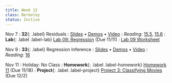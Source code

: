```yaml
---
title: Week 12
class: Berkeley
status: Inctive
---
```

Nov 7
: **32**{: .label} Residuals
  : [Slides](https://docs.google.com/presentation/d/1laY9G1eEuHPpRmCaJvJ17X0iDVFpgEJCvRQVX7PasQk/edit?usp=sharing) &#8226; [Demos](https://data8.datahub.berkeley.edu/hub/user-redirect/git-pull?repo=https%3A%2F%2Fgithub.com%2Fdata-8%2Fmaterials-fa22&urlpath=tree%2Fmaterials-fa22%2Flec%2Flec32.ipynb&branch=main) &#8226; [Video](https://youtu.be/mEH7FCvHBHo)
: *Reading:* [15.5](https://inferentialthinking.com/chapters/15/5/Visual_Diagnostics.html), [15.6](https://inferentialthinking.com/chapters/15/6/Numerical_Diagnostics.html)
: **Lab**{: .label .label-lab} [Lab 09: Regression](https://data8.datahub.berkeley.edu/hub/user-redirect/git-pull?repo=https%3A%2F%2Fgithub.com%2Fdata-8%2Fmaterials-fa22&urlpath=retro%2Ftree%2Fmaterials-fa22%2Fmaterials%2Ffa22%2Flab%2Flab09%2Flab09.ipynb&branch=main) (Due 11/11)
  : [Lab 09 Worksheet](https://drive.google.com/file/d/1bmVcXVBnSgfBLm1RGi5AWPZtOtizMTzq/view?usp=sharing)

Nov 9
: **33**{: .label} Regression Inference
  : [Slides](https://docs.google.com/presentation/d/1Tlfu9jM08dvelNVLy4xTJVtBK5EGF-sTHiTn82avntA/edit?usp=sharing) &#8226; [Demos](https://data8.datahub.berkeley.edu/hub/user-redirect/git-pull?repo=https%3A%2F%2Fgithub.com%2Fdata-8%2Fmaterials-fa22&urlpath=tree%2Fmaterials-fa22%2Flec%2Flec33.ipynb&branch=main) &#8226; [Video](https://youtu.be/h-mNdNwO1tU)
: *Reading:* [16](https://inferentialthinking.com/chapters/16/Inference_for_Regression.html)

Nov 11
: Holiday: No Class
: **Homework**{: .label .label-homework} [Homework 11](https://data8.datahub.berkeley.edu/hub/user-redirect/git-pull?repo=https%3A%2F%2Fgithub.com%2Fdata-8%2Fmaterials-fa22&urlpath=tree%2Fmaterials-fa22%2Fmaterials%2Ffa22%2Fhw%2Fhw11%2Fhw11.ipynb&branch=main) (Due 11/18)
: **Project**{: .label .label-project} [Project 3: Classifying Movies](https://data8.datahub.berkeley.edu/hub/user-redirect/git-pull?repo=https%3A%2F%2Fgithub.com%2Fdata-8%2Fmaterials-fa22&urlpath=retro%2Ftree%2Fmaterials-fa22%2Fmaterials%2Ffa22%2Fproject%2Fproject3%2Fproject3.ipynb&branch=main) (Due 12/2)
